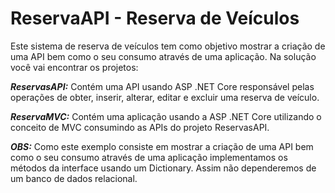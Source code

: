 # ReservaAPI - Reserva de Veículos
Este sistema de reserva de veículos tem como objetivo mostrar a criação de uma API bem como o seu consumo através de uma aplicação. Na solução você vai encontrar os projetos:

***ReservasAPI:*** Contém uma API usando ASP .NET Core responsável pelas operações de obter, inserir, alterar, editar e excluir uma reserva de veículo.

***ReservaMVC:*** Contém uma aplicação usando a ASP .NET Core utilizando o conceito de MVC consumindo as APIs do projeto ReservasAPI.</p>

***OBS:*** Como este exemplo consiste em mostrar a criação de uma API bem como o seu consumo através de uma aplicação implementamos os métodos da interface usando um Dictionary. Assim não dependeremos de um banco de dados relacional.
